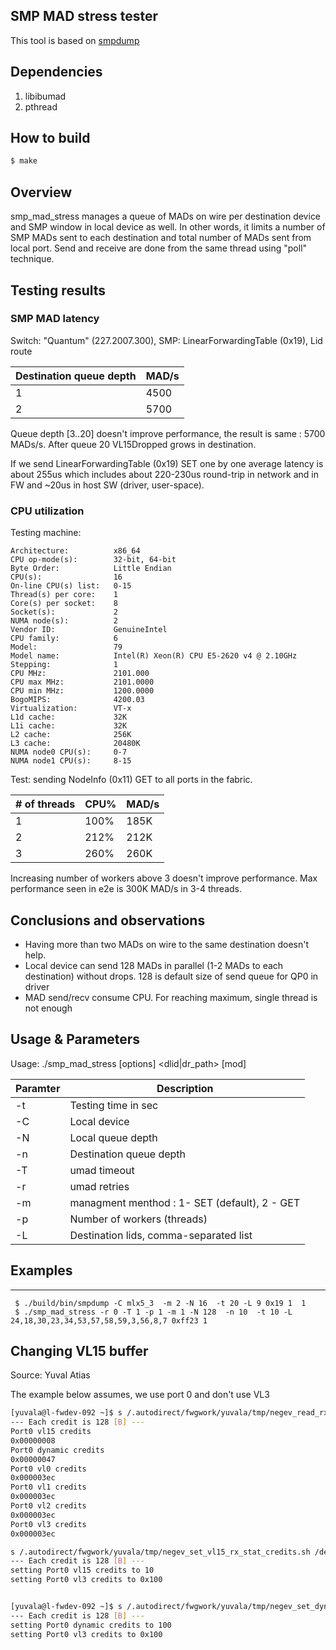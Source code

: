 SMP MAD stress tester
---------------------

This tool is based on [smpdump](https://github.com/linux-rdma/rdma-core/blob/master/infiniband-diags/smpdump.c)

## Dependencies

1. libibumad
2. pthread

## How to build

``` bash
$ make
```

## Overview

smp_mad_stress manages a queue of MADs on wire per destination device and SMP window in local device as well. In other words, it limits a number of SMP MADs sent to each destination and total number of MADs sent from local port.
Send and receive are done from the same thread using "poll" technique.

## Testing results

### SMP MAD latency

Switch: "Quantum" (227.2007.300), SMP: LinearForwardingTable (0x19), Lid route

| Destination queue depth | MAD/s |
|-------------------------|-------|
| 1                       | 4500  |
| 2                       | 5700  |

Queue depth [3..20] doesn't improve performance, the result is same : 5700 MADs/s. After queue 20 VL15Dropped grows in destination.

If we send LinearForwardingTable (0x19) SET one by one average latency is about 255us which includes about 220-230us round-trip in network and in FW and ~20us in host SW (driver, user-space).

### CPU utilization

Testing machine:
```
Architecture:          x86_64
CPU op-mode(s):        32-bit, 64-bit
Byte Order:            Little Endian
CPU(s):                16
On-line CPU(s) list:   0-15
Thread(s) per core:    1
Core(s) per socket:    8
Socket(s):             2
NUMA node(s):          2
Vendor ID:             GenuineIntel
CPU family:            6
Model:                 79
Model name:            Intel(R) Xeon(R) CPU E5-2620 v4 @ 2.10GHz
Stepping:              1
CPU MHz:               2101.000
CPU max MHz:           2101.0000
CPU min MHz:           1200.0000
BogoMIPS:              4200.03
Virtualization:        VT-x
L1d cache:             32K
L1i cache:             32K
L2 cache:              256K
L3 cache:              20480K
NUMA node0 CPU(s):     0-7
NUMA node1 CPU(s):     8-15
```

Test: sending NodeInfo (0x11) GET to all ports in the fabric.

| # of threads | CPU%     | MAD/s |
|--------------|----------|-------|
| 1            | 100%     | 185K  |
| 2            | 212%     | 212K  |
| 3            | 260%     | 260K  |

Increasing number of workers above 3 doesn't improve performance. Max performance seen in e2e is 300K MAD/s in 3-4 threads.

## Conclusions and observations

* Having more than two MADs on wire to the same destination doesn't help.
* Local device can send 128 MADs in parallel (1-2 MADs to each destination) without drops. 128 is default size of send queue for QP0 in driver
* MAD send/recv consume CPU. For reaching maximum, single thread is not enough


## Usage & Parameters

Usage: ./smp_mad_stress [options] <dlid|dr_path> <attr> [mod]

| Paramter     | Description                                          |
|--------------|------------------------------------------------------|
| -t           | Testing time in sec                                  |
| -C           | Local device                                         |
| -N           | Local queue depth                                    |
| -n           | Destination queue depth                              |
| -T           | umad timeout                                         |
| -r           | umad retries                                         |
| -m           | managment menthod : 1- SET (default), 2 - GET        |
| -p           | Number of workers (threads)                          |
| -L           | Destination lids, comma-separated list               |

## Examples
------

```
 $ ./build/bin/smpdump -C mlx5_3  -m 2 -N 16  -t 20 -L 9 0x19 1  1
 $ ./smp_mad_stress -r 0 -T 1 -p 1 -m 1 -N 128  -n 10  -t 10 -L 24,18,30,23,34,53,57,58,59,3,56,8,7 0xff23 1
 ```

## Changing VL15 buffer

Source: Yuval Atias

The example below assumes, we use port 0 and don't use VL3

``` bash
[yuvala@l-fwdev-092 ~]$ s /.autodirect/fwgwork/yuvala/tmp/negev_read_rx_credits.sh /dev/mst/mt4123_pciconf0
--- Each credit is 128 [B] ---
Port0 vl15 credits
0x00000008
Port0 dynamic credits
0x00000047
Port0 vl0 credits
0x000003ec
Port0 vl1 credits
0x000003ec
Port0 vl2 credits
0x000003ec
Port0 vl3 credits
0x000003ec

s /.autodirect/fwgwork/yuvala/tmp/negev_set_vl15_rx_stat_credits.sh /dev/mst/mt4123_pciconf0 10
--- Each credit is 128 [B] ---
setting Port0 vl15 credits to 10
setting Port0 vl3 credits to 0x100


[yuvala@l-fwdev-092 ~]$ s /.autodirect/fwgwork/yuvala/tmp/negev_set_dyn_rx_stat_credits.sh /dev/mst/mt4123_pciconf0 100
--- Each credit is 128 [B] ---
setting Port0 dynamic credits to 100
setting Port0 vl3 credits to 0x100

```
